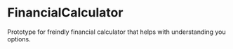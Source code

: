 # FinancialCalculator
 Prototype for freindly financial calculator that helps with understanding you options. 
